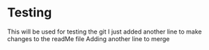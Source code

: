 # Testing
This will be used for testing the git 
I just added another line to make changes to the readMe file
Adding another line to merge
